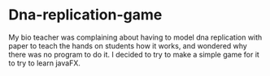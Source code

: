 # Dna-replication-game
My bio teacher was complaining about having to model dna replication with paper to teach the hands on students how it works, and
wondered why there was no program to do it.
I decided to try to make a simple game for it to try to learn javaFX.

